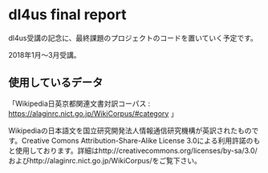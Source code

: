 # dl4us final report

dl4us受講の記念に、最終課題のプロジェクトのコードを置いていく予定です。

2018年1月～3月受講。

## 使用しているデータ

「Wikipedia日英京都関連文書対訳コーパス : https://alaginrc.nict.go.jp/WikiCorpus/#category 」

Wikipediaの日本語文を国立研究開発法人情報通信研究機構が英訳されたものです。Creative Comons Attribution-Share-Alike License 3.0による利用許諾のもと使用しております。詳細はhttp://creativecommons.org/licenses/by-sa/3.0/およびhttp://alaginrc.nict.go.jp/WikiCorpus/をご覧下さい。
